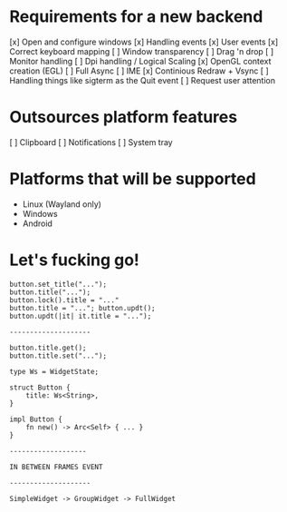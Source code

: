 
# Requirements for a new backend
[x] Open and configure windows
[x] Handling events
[x] User events
[x] Correct keyboard mapping
[ ] Window transparency
[ ] Drag 'n drop
[ ] Monitor handling
[ ] Dpi handling / Logical Scaling
[x] OpenGL context creation (EGL)
[ ] Full Async
[ ] IME
[x] Continious Redraw + Vsync
[ ] Handling things like sigterm as the Quit event
[ ] Request user attention

# Outsources platform features
[ ] Clipboard
[ ] Notifications
[ ] System tray

# Platforms that will be supported
- Linux (Wayland only)
- Windows
- Android

# Let's fucking go!

```
button.set_title("...");
button.title("...");
button.lock().title = "..."
button.title = "..."; button.updt();
button.updt(|it| it.title = "...");

--------------------

button.title.get();
button.title.set("...");

type Ws = WidgetState;

struct Button {
	title: Ws<String>,
}

impl Button {
	fn new() -> Arc<Self> { ... }
}

-------------------

IN BETWEEN FRAMES EVENT

--------------------

SimpleWidget -> GroupWidget -> FullWidget
```

